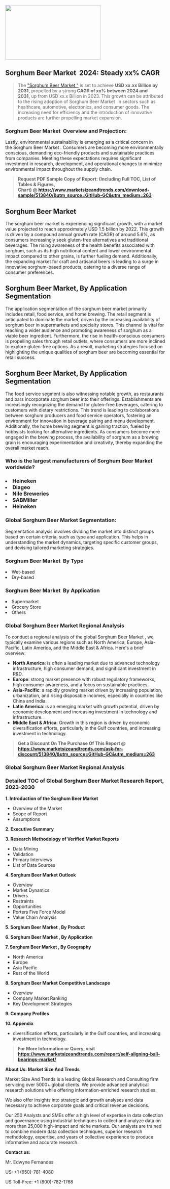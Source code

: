 <p><img class="alignnone size-medium wp-image-20088" src="https://ffe5etoiles.com/wp-content/uploads/2024/12/MST1-300x171.png" alt="" width="300" height="171" /></p><h2 id="ember46" class="ember-view reader-text-block__heading-2">Sorghum Beer Market &nbsp;2024: Steady&nbsp;xx% CAGR</h2><blockquote id="ember47" class="ember-view reader-text-block__blockquote">The&nbsp;<a class="app-aware-link " href="https://www.marketsizeandtrends.com/download-sample/513840/&utm_source=GitHub-GC&utm_medium=263" target="_blank" data-test-app-aware-link="">"Sorghum Beer Market "</a>&nbsp;is set to achieve&nbsp;<strong>USD&nbsp;xx.xx&nbsp;Billion by 2031,</strong>&nbsp;propelled by a strong&nbsp;<strong>CAGR of&nbsp;xx% between 2024 and 2031,</strong>&nbsp;up from USD xx.x Billion in 2023. This growth can be attributed to the rising adoption of&nbsp;Sorghum Beer Market &nbsp;in sectors such as healthcare, automotive, electronics, and consumer goods. The increasing need for efficiency and the introduction of innovative products are further propelling market expansion.</blockquote><h3 id="ember48" class="ember-view reader-text-block__heading-3">Sorghum Beer Market &nbsp;Overview and Projection:</h3><p id="ember49" class="ember-view reader-text-block__paragraph">Lastly, environmental sustainability is emerging as a critical concern in the&nbsp;Sorghum Beer Market . Consumers are becoming more environmentally conscious, demanding eco-friendly products and sustainable practices from companies. Meeting these expectations requires significant investment in research, development, and operational changes to minimize environmental impact throughout the supply chain.</p><blockquote id="ember50" class="ember-view reader-text-block__blockquote"><strong>Request PDF Sample Copy of Report: (Including Full TOC, List of Tables &amp; Figures, Chart)&nbsp;@&nbsp;<strong><a href="https://www.marketsizeandtrends.com/download-sample/513840/&utm_source=GitHub-GC&utm_medium=263" target="_blank">https://www.marketsizeandtrends.com/download-sample/513840/&utm_source=GitHub-GC&utm_medium=263</a></strong></strong></blockquote><h3 class=""> <h2>Sorghum Beer Market</h2><p>The sorghum beer market is experiencing significant growth, with a market value projected to reach approximately USD 1.5 billion by 2022. This growth is driven by a compound annual growth rate (CAGR) of around 5.6%, as consumers increasingly seek gluten-free alternatives and traditional beverages. The rising awareness of the health benefits associated with sorghum, such as its high nutritional content and lower environmental impact compared to other grains, is further fueling demand. Additionally, the expanding market for craft and artisanal beers is leading to a surge in innovative sorghum-based products, catering to a diverse range of consumer preferences.</p><h2>Sorghum Beer Market, By Application Segmentation</h2><p>The application segmentation of the sorghum beer market primarily includes retail, food service, and home brewing. The retail segment is anticipated to dominate the market, driven by the increasing availability of sorghum beer in supermarkets and specialty stores. This channel is vital for reaching a wider audience and promoting awareness of sorghum as a viable beer ingredient. Furthermore, the rise in health-conscious consumers is propelling sales through retail outlets, where consumers are more inclined to explore gluten-free options. As a result, marketing strategies focused on highlighting the unique qualities of sorghum beer are becoming essential for retail success.</p><h2>Sorghum Beer Market, By Application Segmentation</h2><p>The food service segment is also witnessing notable growth, as restaurants and bars incorporate sorghum beer into their offerings. Establishments are increasingly recognizing the demand for gluten-free beverages, catering to customers with dietary restrictions. This trend is leading to collaborations between sorghum producers and food service operators, fostering an environment for innovation in beverage pairing and menu development. Additionally, the home brewing segment is gaining traction, fueled by hobbyists looking for alternative ingredients. As consumers become more engaged in the brewing process, the availability of sorghum as a brewing grain is encouraging experimentation and creativity, thereby expanding the overall market reach.</p></h3><h3 id="" class="">Who is the largest manufacturers of&nbsp;Sorghum Beer Market worldwide?</h3><h3 class=""></Li><Li>Heineken</Li><Li> Diageo</Li><Li> Nile Breweries</Li><Li> SABMiller</Li><Li> Heineken</h3><h3 id="ember53" class="ember-view reader-text-block__heading-3">Global&nbsp;Sorghum Beer Market Segmentation:</h3><p id="ember54" class="ember-view reader-text-block__paragraph">Segmentation analysis involves dividing the market into distinct groups based on certain criteria, such as type and application. This helps in understanding the market dynamics, targeting specific customer groups, and devising tailored marketing strategies.</p><h3 id="" class="">Sorghum Beer Market &nbsp;By Type</h3><p></Li><Li>Wet-based</Li><Li> Dry-based</p><h3 id="" class="">Sorghum Beer Market &nbsp;By Application</h3><p class=""></Li><Li>Supermarket</Li><Li> Grocery Store</Li><Li> Others</p><h3 id="ember62" class="ember-view reader-text-block__heading-3">Global Sorghum Beer Market Regional Analysis</h3><p id="ember63" class="ember-view reader-text-block__paragraph">To conduct a regional analysis of the global Sorghum Beer Market , we typically examine various regions such as North America, Europe, Asia-Pacific, Latin America, and the Middle East &amp; Africa. Here's a brief overview:</p><ul><li><strong>North America</strong>: is often a leading market due to advanced technology infrastructure, high consumer demand, and significant investment in R&amp;D.</li><li><strong>Europe</strong>: strong market presence with robust regulatory frameworks, high consumer awareness, and a focus on sustainable practices.</li><li><strong>Asia-Pacific</strong>: a rapidly growing market driven by increasing population, urbanization, and rising disposable incomes, especially in countries like China and India.</li><li><strong>Latin America</strong>: is an emerging market with growth potential, driven by economic development and increasing investment in technology and infrastructure.</li><li><strong>Middle East &amp; Africa</strong>: Growth in this region is driven by economic diversification efforts, particularly in the Gulf countries, and increasing investment in technology.</li></ul><blockquote id="ember61" class="ember-view reader-text-block__blockquote"><strong>Get a Discount On The Purchase Of This Report @ <strong><a href="https://html-cleaner.com/" target="">https://www.marketsizeandtrends.com/ask-for-discount/513840/&utm_source=GitHub-GC&utm_medium=263</a></strong></strong></blockquote><h3 id="ember62" class="ember-view reader-text-block__heading-3">Global Sorghum Beer Market Regional Analysis</h3><h3 id="" class="">Detailed TOC of Global Sorghum Beer Market Research Report, 2023-2030</h3><p id="" class=""><strong>1. Introduction of the Sorghum Beer Market </strong></p><ul><li>Overview of the Market</li><li>Scope of Report</li><li>Assumptions</li></ul><p id="" class=""><strong>2. Executive Summary</strong></p><p id="" class=""><strong>3. Research Methodology of Verified Market Reports</strong></p><ul><li>Data Mining</li><li>Validation</li><li>Primary Interviews</li><li>List of Data Sources</li></ul><p id="" class=""><strong>4. Sorghum Beer Market Outlook</strong></p><ul><li>Overview</li><li>Market Dynamics</li><li>Drivers</li><li>Restraints</li><li>Opportunities</li><li>Porters Five Force Model</li><li>Value Chain Analysis</li></ul><p id="" class=""><strong>5. Sorghum Beer Market , By Product</strong></p><p id="" class=""><strong>6. Sorghum Beer Market , By Application</strong></p><p id="" class=""><strong>7. Sorghum Beer Market , By Geography</strong></p><ul><li>North America</li><li>Europe</li><li>Asia Pacific</li><li>Rest of the World</li></ul><p id="" class=""><strong>8. Sorghum Beer Market Competitive Landscape</strong></p><ul><li>Overview</li><li>Company Market Ranking</li><li>Key Development Strategies</li></ul><p id="" class=""><strong>9. Company Profiles</strong></p><p id="" class=""><strong>10. Appendix</strong></p><ul><li>diversification efforts, particularly in the Gulf countries, and increasing investment in technology.</li></ul><blockquote id="ember65" class="ember-view reader-text-block__blockquote"><strong>For More Information or Query, visit <strong><strong><a href="https://html-cleaner.com/" target="">https://www.marketsizeandtrends.com/report/self-aligning-ball-bearings-market/</a></strong></strong></strong></blockquote><p id="" class=""><strong>About Us: Market Size And Trends</strong></p><p id="" class="">Market Size And Trends is a leading Global Research and Consulting firm servicing over 5000+ global clients. We provide advanced analytical research solutions while offering information-enriched research studies.</p><p id="" class="">We also offer insights into strategic and growth analyses and data necessary to achieve corporate goals and critical revenue decisions.</p><p id="" class="">Our 250 Analysts and SMEs offer a high level of expertise in data collection and governance using industrial techniques to collect and analyze data on more than 25,000 high-impact and niche markets. Our analysts are trained to combine modern data collection techniques, superior research methodology, expertise, and years of collective experience to produce informative and accurate research.</p><p id="" class=""><strong>Contact us:</strong></p><p id="" class="">Mr. Edwyne Fernandes</p><p id="" class="">US: +1 (650)-781-4080</p><p id="" class="">US Toll-Free: +1 (800)-782-1768</p>
